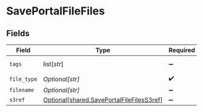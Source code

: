 # SavePortalFileFiles


## Fields

| Field                                                                                            | Type                                                                                             | Required                                                                                         | Description                                                                                      | Example                                                                                          |
| ------------------------------------------------------------------------------------------------ | ------------------------------------------------------------------------------------------------ | ------------------------------------------------------------------------------------------------ | ------------------------------------------------------------------------------------------------ | ------------------------------------------------------------------------------------------------ |
| `tags`                                                                                           | list[*str*]                                                                                      | :heavy_minus_sign:                                                                               | Array of file tags                                                                               | 12345                                                                                            |
| `file_type`                                                                                      | *Optional[str]*                                                                                  | :heavy_check_mark:                                                                               | File type                                                                                        | orderRightTeaser                                                                                 |
| `filename`                                                                                       | *Optional[str]*                                                                                  | :heavy_minus_sign:                                                                               | File name                                                                                        | 12345                                                                                            |
| `s3ref`                                                                                          | [Optional[shared.SavePortalFileFilesS3ref]](undefined/models/shared/saveportalfilefiless3ref.md) | :heavy_minus_sign:                                                                               | N/A                                                                                              |                                                                                                  |